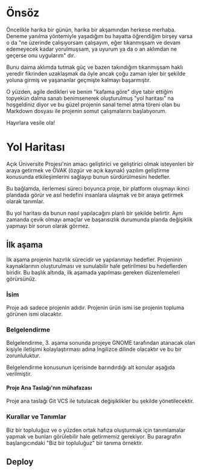 # Önsöz

Öncelikle harika bir günün, harika bir akşamından herkese merhaba. Deneme yanılma yöntemiyle yaşadığım bu hayatta öğrendiğim birşey varsa o da "ne üzerinde çalışıyorsam çalışayım, eğer tıkanmışsam ve devam edemeyecek kadar yorulmuşsam, ya uyurum ya da o an aklımdan ne geçerse onu uygularım" dır.

Bunu daima aklımda tutmak güç ve bazen takındığım tıkanmışsam haklı yeredir fikrinden uzaklaşmak da öyle ancak çoğu zaman işler bir şekilde yoluna girmiş ve yaşananlar geçmişte kalmayı başarmıştır.

O yüzden, agile dedikleri ve benim "kafama göre" diye tabir ettiğim topyekün dalma sanatı benimsenerek oluşturulmuş "yol haritası" na hoşgeldiniz diyor ve bu güzel projenin sanal temel atma töreni olan bu Markdown dosyası ile projenin somut çalışmalarını başlatıyorum.

Hayırlara vesile ola!

# Yol Haritası

Açık Üniversite Projesi'nin amacı geliştirici ve geliştirici olmak isteyenleri bir araya getirmek ve ÖVAK (özgür ve açık kaynak) yazılım geliştirme konusunda etkileşimlerini sağlayıp bunun sürdürülmesini hedefler.

Bu bağlamda, ilerlemesi süreci boyunca proje, bir platform oluşmayı ikinci plandada görür ve asıl hedefini insanlara ulaşmak ve bir araya getirmek olarak tanımlar. 

Bu yol haritası da bunun nasıl yapılacağını planlı bir şekilde belirtir. Aynı zamanda çevik olmayı amaçlar ve başarısızlık durumunda planda değişiklik yapmayı bir sorun olarak görmez.

## İlk aşama

İlk aşama projenin hazırlık sürecidir ve yapılanmayı hedefler. Projeninin kaynaklarının oluşturulması ve sunulabilir hale getirilmesi bu hedeflerden biridir. Bu başlık altında, ilk aşamada yapılması gereken düzenlemeleri görürsünüz. 

### İsim

Proje adı sadece projenin adıdır. Projenin ürün ismi ise projenin topluma görünen ismi olacaktır.

### Belgelendirme

Belgelendirme, 3. aşama sonunda projeye GNOME tarafından atanacak olan kişiyle iletişimi kolaylaştırması adına İngilizce dilinde olacaktır ve bu bir zorunluluktur.

Belgelendirme konusunun içerisinde barındırdığı alt konular aşağıda verilmiştir.

#### Proje Ana Taslağı'nın mühafazası

Proje ana taslağı Git VCS ile tutulacak değişiklikler bu şekilde yönetilecektir.



### Kurallar ve Tanımlar

Biz bir topluluğuz ve o yüzden ortak hafıza oluşturmak için tanımlamalar yapmak ve bunları görülebilir hale getirmemiz gerekiyor. Bu paragrafın başlangıcındaki "Biz bir topluluğuz" bir tanıma örnektir.



## Deploy

##

